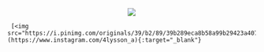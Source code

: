<div align="center">
     <a href="https://www.instagram.com/4lysson_a" target="_blank"><img align="center" src="https://i.pinimg.com/originals/39/b2/89/39b289eca8b58a99b29423a4078504fe.gif"/></a>

     
</div>


     
     [<img src="https://i.pinimg.com/originals/39/b2/89/39b289eca8b58a99b29423a4078504fe.gif"/>](https://www.instagram.com/4lysson_a){:target="_blank"}
